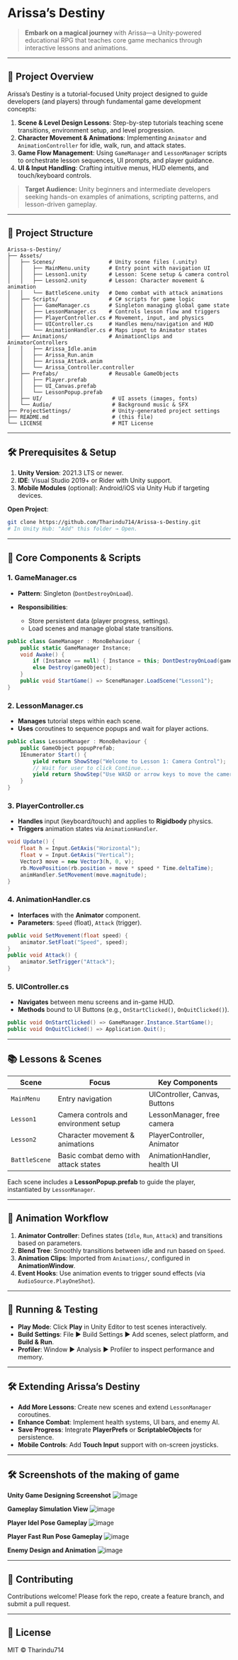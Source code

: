 # Arissa’s Destiny

> **Embark on a magical journey** with Arissa—a Unity-powered educational RPG that teaches core game mechanics through interactive lessons and animations.

---

## 🎯 Project Overview

Arissa’s Destiny is a tutorial-focused Unity project designed to guide developers (and players) through fundamental game development concepts:

1. **Scene & Level Design Lessons**: Step-by-step tutorials teaching scene transitions, environment setup, and level progression.
2. **Character Movement & Animations**: Implementing `Animator` and `AnimationController` for idle, walk, run, and attack states.
3. **Game Flow Management**: Using `GameManager` and `LessonManager` scripts to orchestrate lesson sequences, UI prompts, and player guidance.
4. **UI & Input Handling**: Crafting intuitive menus, HUD elements, and touch/keyboard controls.

> **Target Audience:** Unity beginners and intermediate developers seeking hands-on examples of animations, scripting patterns, and lesson-driven gameplay.

---

## 📁 Project Structure

```
Arissa-s-Destiny/
├── Assets/
│   ├── Scenes/                 # Unity scene files (.unity)
│   │   ├── MainMenu.unity      # Entry point with navigation UI
│   │   ├── Lesson1.unity       # Lesson: Scene setup & camera control
│   │   ├── Lesson2.unity       # Lesson: Character movement & animation
│   │   └── BattleScene.unity   # Demo combat with attack animations
│   ├── Scripts/                # C# scripts for game logic
│   │   ├── GameManager.cs      # Singleton managing global game state
│   │   ├── LessonManager.cs    # Controls lesson flow and triggers
│   │   ├── PlayerController.cs # Movement, input, and physics
│   │   ├── UIController.cs     # Handles menu/navigation and HUD
│   │   └── AnimationHandler.cs # Maps input to Animator states
│   ├── Animations/             # AnimationClips and AnimatorControllers
│   │   ├── Arissa_Idle.anim
│   │   ├── Arissa_Run.anim
│   │   ├── Arissa_Attack.anim
│   │   └── Arissa_Controller.controller
│   ├── Prefabs/                # Reusable GameObjects
│   │   ├── Player.prefab
│   │   ├── UI_Canvas.prefab
│   │   └── LessonPopup.prefab
│   ├── UI/                      # UI assets (images, fonts)
│   └── Audio/                   # Background music & SFX
├── ProjectSettings/             # Unity-generated project settings
├── README.md                    # (this file)
└── LICENSE                      # MIT License
```

---

## 🛠️ Prerequisites & Setup

1. **Unity Version**: 2021.3 LTS or newer.
2. **IDE**: Visual Studio 2019+ or Rider with Unity support.
3. **Mobile Modules** (optional): Android/iOS via Unity Hub if targeting devices.

**Open Project**:

```bash
git clone https://github.com/Tharindu714/Arissa-s-Destiny.git
# In Unity Hub: "Add" this folder → Open.
```

---

## 🌟 Core Components & Scripts

### 1. GameManager.cs

* **Pattern**: Singleton (`DontDestroyOnLoad`).
* **Responsibilities**:

  * Store persistent data (player progress, settings).
  * Load scenes and manage global state transitions.

```csharp
public class GameManager : MonoBehaviour {
    public static GameManager Instance;
    void Awake() {
        if (Instance == null) { Instance = this; DontDestroyOnLoad(gameObject); }
        else Destroy(gameObject);
    }
    public void StartGame() => SceneManager.LoadScene("Lesson1");
}
```

### 2. LessonManager.cs

* **Manages** tutorial steps within each scene.
* **Uses** coroutines to sequence popups and wait for player actions.

```csharp
public class LessonManager : MonoBehaviour {
    public GameObject popupPrefab;
    IEnumerator Start() {
        yield return ShowStep("Welcome to Lesson 1: Camera Control");
        // Wait for user to click Continue...
        yield return ShowStep("Use WASD or arrow keys to move the camera.");
    }
}
```

### 3. PlayerController.cs

* **Handles** input (keyboard/touch) and applies to **Rigidbody** physics.
* **Triggers** animation states via `AnimationHandler`.

```csharp
void Update() {
    float h = Input.GetAxis("Horizontal");
    float v = Input.GetAxis("Vertical");
    Vector3 move = new Vector3(h, 0, v);
    rb.MovePosition(rb.position + move * speed * Time.deltaTime);
    animHandler.SetMovement(move.magnitude);
}
```

### 4. AnimationHandler.cs

* **Interfaces** with the **Animator** component.
* **Parameters**: `Speed` (float), `Attack` (trigger).

```csharp
public void SetMovement(float speed) {
    animator.SetFloat("Speed", speed);
}
public void Attack() {
    animator.SetTrigger("Attack");
}
```

### 5. UIController.cs

* **Navigates** between menu screens and in-game HUD.
* **Methods** bound to UI Buttons (e.g., `OnStartClicked()`, `OnQuitClicked()`).

```csharp
public void OnStartClicked() => GameManager.Instance.StartGame();
public void OnQuitClicked() => Application.Quit();
```

---

## 📚 Lessons & Scenes

| Scene         | Focus                                 | Key Components                |
| ------------- | ------------------------------------- | ----------------------------- |
| `MainMenu`    | Entry navigation                      | UIController, Canvas, Buttons |
| `Lesson1`     | Camera controls and environment setup | LessonManager, free camera    |
| `Lesson2`     | Character movement & animations       | PlayerController, Animator    |
| `BattleScene` | Basic combat demo with attack states  | AnimationHandler, health UI   |

Each scene includes a **LessonPopup.prefab** to guide the player, instantiated by `LessonManager`.

---

## 🔄 Animation Workflow

1. **Animator Controller**: Defines states (`Idle`, `Run`, `Attack`) and transitions based on parameters.
2. **Blend Tree**: Smoothly transitions between idle and run based on `Speed`.
3. **Animation Clips**: Imported from `Animations/`, configured in **AnimationWindow**.
4. **Event Hooks**: Use animation events to trigger sound effects (via `AudioSource.PlayOneShot`).

---

## 🚀 Running & Testing

* **Play Mode**: Click **Play** in Unity Editor to test scenes interactively.
* **Build Settings**: File ▶ Build Settings ▶ Add scenes, select platform, and **Build & Run**.
* **Profiler**: Window ▶ Analysis ▶ Profiler to inspect performance and memory.

---

## 🛠️ Extending Arissa’s Destiny

* **Add More Lessons**: Create new scenes and extend `LessonManager` coroutines.
* **Enhance Combat**: Implement health systems, UI bars, and enemy AI.
* **Save Progress**: Integrate **PlayerPrefs** or **ScriptableObjects** for persistence.
* **Mobile Controls**: Add **Touch Input** support with on-screen joysticks.

---
## 🛠️ Screenshots of the making of game

**Unity Game Designing Screenshot**
![image](https://github.com/user-attachments/assets/e50676a9-b938-4913-a6f7-26f80ee9c1fe)

**Gameplay Simulation View**
![image](https://github.com/user-attachments/assets/eb5a0521-d67c-4d89-bace-08ac7b01e63b)

**Player Idel Pose Gameplay**
![image](https://github.com/user-attachments/assets/8cb3464b-6102-473a-8d9d-8b72336b9ed9)

**Player Fast Run Pose Gameplay**
![image](https://github.com/user-attachments/assets/b49ce4ba-4dd3-4982-a5bc-ca9ec1d01c15)

**Enemy Design and Animation**
![image](https://github.com/user-attachments/assets/8f235239-a62c-47af-8d8c-896ce35a081d)

---
## 🤝 Contributing

Contributions welcome! Please fork the repo, create a feature branch, and submit a pull request.

---

## 📄 License

MIT © Tharindu714

 
